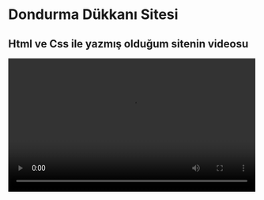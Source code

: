 # Dondurma Dükkanı Sitesi
## Html ve Css ile yazmış olduğum sitenin videosu
<video width="500" height="270" controls>
<source src="video.mp4" type="video/mp4">
</video>